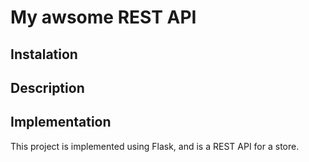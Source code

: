 # My awsome REST API

## Instalation


## Description



## Implementation

This project is implemented using Flask, and is a REST API for a store.

